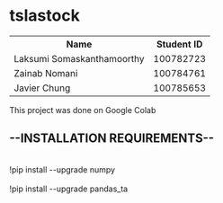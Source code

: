 # tslastock

<table>
  <tr>
    <th>Name</th>
    <th>Student ID</th>
  </tr>
  <tr>
    <td>Laksumi Somaskanthamoorthy</td>
    <td>100782723</td>
  </tr>
  
  <tr>
    <td>Zainab Nomani</td>
    <td>100784761</td>
 
  </tr>
  
  <tr>
  <td> Javier Chung </td>
   <td>100785653</td>
  </tr>
   
</table>


This project was done on Google Colab

--INSTALLATION REQUIREMENTS--
-----------------------------
<br>!pip install --upgrade numpy</br>
<br>!pip install --upgrade pandas_ta</br>
